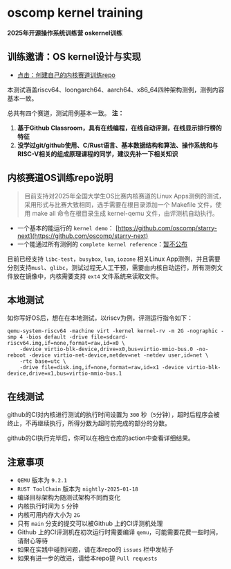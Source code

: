 # oscomp kernel training
**2025年开源操作系统训练营 oskernel训练**

## 训练邀请：OS kernel设计与实现
- [点击：创建自己的内核赛道训练repo](https://classroom.github.com/a/gVahDVzg)

本测试涵盖riscv64、loongarch64、aarch64、x86_64四种架构测例，测例内容基本一致。

总共有四个赛道，测试用例基本一致。
**注：**
1. **基于Github Classroom，具有在线编程，在线自动评测，在线显示排行榜的特征**
2. **没学过git/github使用、C/Rust语言、基本数据结构和算法、操作系统和与RISC-V相关的组成原理课程的同学，建议先补一下相关知识**

## 内核赛道OS训练repo说明

> 目前支持对2025年全国大学生OS比赛内核赛道的Linux Apps测例的测试，采用形式与比赛大致相同，选手需要在根目录添加一个 Makefile 文件，使用 make all 命令在根目录生成 kernel-qemu 文件，由评测机自动执行。

- 一个基本的能运行的 `kernel demo`： [https://github.com/oscomp/starry-next](https://github.com/oscomp/starry-next)
- 一个能通过所有测例的 `complete kernel reference`：[暂不公布]()

目前已经支持 `libc-test`，`busybox`, `lua`, `iozone` 相关Linux App测例，并且需要分别支持`musl`、`glibc`，测试过程无人工干预，需要由内核自动运行，所有测例文件放在镜像中，内核需要支持 `ext4` 文件系统来读取文件。

## 本地测试

如你写好OS后，想在在本地测试，以riscv为例，评测运行指令如下：

```shell
qemu-system-riscv64 -machine virt -kernel kernel-rv -m 2G -nographic -smp 4 -bios default -drive file=sdcard-riscv64.img,if=none,format=raw,id=x0 \
    -device virtio-blk-device,drive=x0,bus=virtio-mmio-bus.0 -no-reboot -device virtio-net-device,netdev=net -netdev user,id=net \
    -rtc base=utc \
    -drive file=disk.img,if=none,format=raw,id=x1 -device virtio-blk-device,drive=x1,bus=virtio-mmio-bus.1
```

## 在线测试
github的CI对内核进行测试的执行时间设置为 `300` 秒（`5`分钟），超时后程序会被终止，不再继续执行，所得分数为超时前完成的部分的分数。

github的CI执行完毕后，你可以在相应仓库的action中查看详细结果。

## 注意事项
- `QEMU` 版本为 `9.2.1`
- `RUST ToolChain` 版本为 `nightly-2025-01-18`
- 编译目标架构为随测试架构不同而变化
- 内核执行时间为 `5` 分钟
- 内核可用内存大小为 `2G`
- 只有 `main` 分支的提交可以被Github 上的CI评测机处理
- Github 上的CI评测机在初次运行时需要编译 `qemu`，可能需要花费一些时间，请耐心等待
- 如果在实践中碰到问题，请在本repo的 `issues` 栏中发帖子
- 如果有进一步的改进，请给本repo提 `Pull requests`

